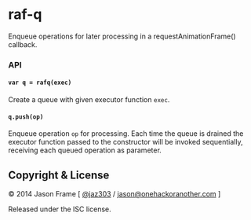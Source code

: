 # raf-q

Enqueue operations for later processing in a requestAnimationFrame() callback.

### API

#### `var q = rafq(exec)`

Create a queue with given executor function `exec`.

#### `q.push(op)`

Enqueue operation `op` for processing. Each time the queue is drained the executor function passed to the constructor will be invoked sequentially, receiving each queued operation as parameter.

## Copyright &amp; License

&copy; 2014 Jason Frame [ [@jaz303](http://twitter.com/jaz303) / [jason@onehackoranother.com](mailto:jason@onehackoranother.com) ]

Released under the ISC license.